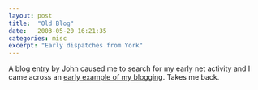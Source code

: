 ```yaml
---
layout: post
title:  "Old Blog"
date:   2003-05-20 16:21:35
categories: misc
excerpt: "Early dispatches from York"
---
```

A blog entry by <a href="http://www.looseend.org/index.php?m=200305#182">John</a> caused me to search for my early net activity and I came across an <a href="http://web.archive.org/web/19961224064908/http://ourworld.compuserve.com/homepages/hadley/york.htm">early example of my blogging</a>. Takes me back.

